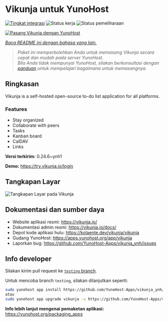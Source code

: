 <!--
N.B.: README ini dibuat secara otomatis oleh <https://github.com/YunoHost/apps/tree/master/tools/readme_generator>
Ini TIDAK boleh diedit dengan tangan.
-->

# Vikunja untuk YunoHost

[![Tingkat integrasi](https://apps.yunohost.org/badge/integration/vikunja)](https://ci-apps.yunohost.org/ci/apps/vikunja/)
![Status kerja](https://apps.yunohost.org/badge/state/vikunja)
![Status pemeliharaan](https://apps.yunohost.org/badge/maintained/vikunja)

[![Pasang Vikunja dengan YunoHost](https://install-app.yunohost.org/install-with-yunohost.svg)](https://install-app.yunohost.org/?app=vikunja)

*[Baca README ini dengan bahasa yang lain.](./ALL_README.md)*

> *Paket ini memperbolehkan Anda untuk memasang Vikunja secara cepat dan mudah pada server YunoHost.*  
> *Bila Anda tidak mempunyai YunoHost, silakan berkonsultasi dengan [panduan](https://yunohost.org/install) untuk mempelajari bagaimana untuk memasangnya.*

## Ringkasan

Vikunja is a self-hosted open-source to-do list application for all platforms.

### Features

- Stay organized 
- Collaborate with peers
- Tasks  
- Kanban board
- CalDAV
- Links  

**Versi terkirim:** 0.24.6~ynh1

**Demo:** <https://try.vikunja.io/login>

## Tangkapan Layar

![Tangkapan Layar pada Vikunja](./doc/screenshots/kanban.png)

## Dokumentasi dan sumber daya

- Website aplikasi resmi: <https://vikunja.io/>
- Dokumentasi admin resmi: <https://vikunja.io/docs/>
- Depot kode aplikasi hulu: <https://kolaente.dev/vikunja/vikunja>
- Gudang YunoHost: <https://apps.yunohost.org/app/vikunja>
- Laporkan bug: <https://github.com/YunoHost-Apps/vikunja_ynh/issues>

## Info developer

Silakan kirim pull request ke [`testing` branch](https://github.com/YunoHost-Apps/vikunja_ynh/tree/testing).

Untuk mencoba branch `testing`, silakan dilanjutkan seperti:

```bash
sudo yunohost app install https://github.com/YunoHost-Apps/vikunja_ynh/tree/testing --debug
atau
sudo yunohost app upgrade vikunja -u https://github.com/YunoHost-Apps/vikunja_ynh/tree/testing --debug
```

**Info lebih lanjut mengenai pemaketan aplikasi:** <https://yunohost.org/packaging_apps>
